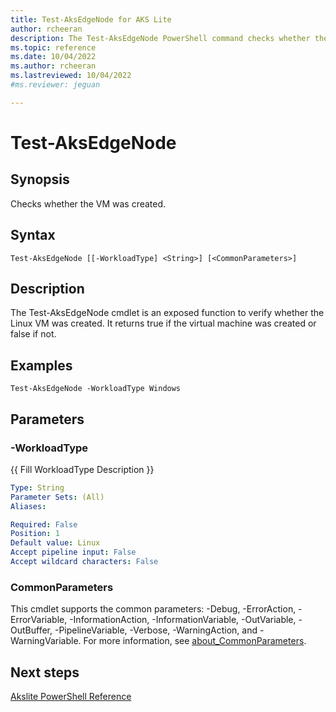 ```yaml
---
title: Test-AksEdgeNode for AKS Lite
author: rcheeran
description: The Test-AksEdgeNode PowerShell command checks whether the Linux VM was created
ms.topic: reference
ms.date: 10/04/2022
ms.author: rcheeran 
ms.lastreviewed: 10/04/2022
#ms.reviewer: jeguan

---
```


# Test-AksEdgeNode

## Synopsis

Checks whether the VM was created.

## Syntax

```
Test-AksEdgeNode [[-WorkloadType] <String>] [<CommonParameters>]
```

## Description

The Test-AksEdgeNode cmdlet is an exposed function to verify whether the Linux VM was created.
It returns true if the virtual machine was created or false if not.

## Examples

```
Test-AksEdgeNode -WorkloadType Windows
```

## Parameters

### -WorkloadType
{{ Fill WorkloadType Description }}

```yaml
Type: String
Parameter Sets: (All)
Aliases:

Required: False
Position: 1
Default value: Linux
Accept pipeline input: False
Accept wildcard characters: False
```

### CommonParameters
This cmdlet supports the common parameters: -Debug, -ErrorAction, -ErrorVariable, -InformationAction, -InformationVariable, -OutVariable, -OutBuffer, -PipelineVariable, -Verbose, -WarningAction, and -WarningVariable. For more information, see [about_CommonParameters](https://go.microsoft.com/fwlink/?LinkID=113216).

## Next steps

[Akslite PowerShell Reference](./index.md)

